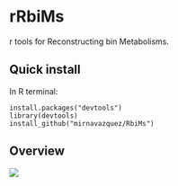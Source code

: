 # rRbiMs

r tools for Reconstructing bin Metabolisms.

## Quick install

In R terminal:

```
install.packages("devtools")
library(devtools)
install_github("mirnavazquez/RbiMs")
```
  
## Overview 

![](rRbiMs-2.png)
